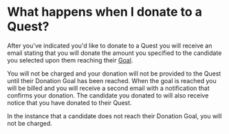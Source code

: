 # What happens when I donate to a Quest? #
After you've indicated you'd like to donate to a Quest you will receive an email 
stating that you will donate the amount you specified to the candidate you selected 
upon them reaching their [Goal][1]. 

You will not be charged and your donation will not be provided to the Quest 
until their Donation Goal has been reached. When the goal is reached you will be
billed and you will receive a second email with a notification that confirms your 
donation. The candidate you donated to will also receive notice that you 
have donated to their Quest.

In the instance that a candidate does not reach their Donation Goal, you will 
not be charged.


[1]: /help/donating/goals/